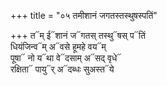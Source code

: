 +++
title = "०५ तमीशानं जगतस्तस्थुषस्पतिं"

+++
त᳓म् ई᳓शानं ज᳓गतस् तस्थु᳓षस् प᳓तिं  
धियंजिन्व᳓म् अ᳓वसे हूमहे वय᳓म्  
पूषा᳓ नो य᳓था वे᳓दसाम् अ᳓सद् वृधे᳓  
रक्षिता᳓ पायु᳓र् अ᳓दब्धः सुअस्त᳓ये